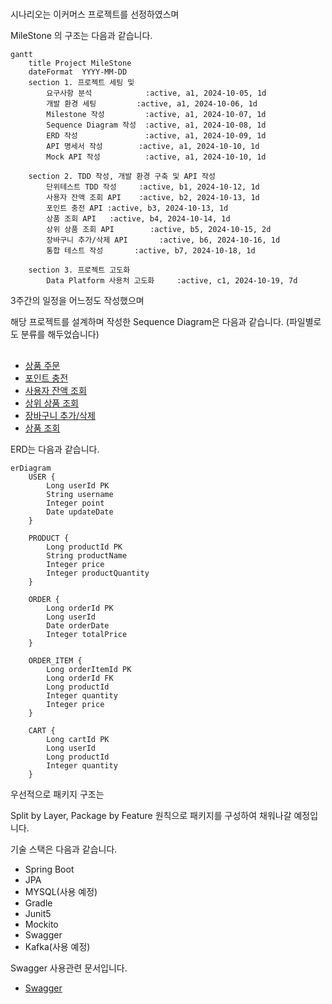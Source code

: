 #
시나리오는 이커머스 프로젝트를 선정하였스며

MileStone 의 구조는 다음과 같습니다.

```mermaid
gantt
    title Project MileStone
    dateFormat  YYYY-MM-DD
    section 1. 프로젝트 세팅 및
        요구사항 분석            :active, a1, 2024-10-05, 1d
        개발 환경 세팅         :active, a1, 2024-10-06, 1d
        Milestone 작성         :active, a1, 2024-10-07, 1d
        Sequence Diagram 작성  :active, a1, 2024-10-08, 1d
        ERD 작성               :active, a1, 2024-10-09, 1d
        API 명세서 작성        :active, a1, 2024-10-10, 1d
        Mock API 작성          :active, a1, 2024-10-10, 1d

    section 2. TDD 작성, 개발 환경 구축 및 API 작성
        단위테스트 TDD 작성     :active, b1, 2024-10-12, 1d
        사용자 잔액 조회 API    :active, b2, 2024-10-13, 1d
        포인트 충전 API :active, b3, 2024-10-13, 1d
        상품 조회 API   :active, b4, 2024-10-14, 1d
        상위 상품 조회 API        :active, b5, 2024-10-15, 2d
        장바구니 추가/삭제 API       :active, b6, 2024-10-16, 1d
        통합 테스트 작성       :active, b7, 2024-10-18, 1d
        
    section 3. 프로젝트 고도화
        Data Platform 사용처 고도화     :active, c1, 2024-10-19, 7d
```
3주간의 일정을 어느정도 작성했으며

해당 프로젝트를 설계하며 작성한 Sequence Diagram은 다음과 같습니다.
(파일별로도 분류를 해두었습니다)

##
- [상품 주문](docs/OrderDiagram.md)
- [포인트 충전](docs/PointChargeDiagram.md)
- [사용자 잔액 조회](docs/PointCheckDiagram.md)
- [상위 상품 조회](docs/RankingDiagram.md)
- [장바구니 추가/삭제](docs/CartDiagram.md)
- [상품 조회](docs/ProductDiagram.md)

ERD는 다음과 같습니다.
```mermaid
erDiagram
    USER { 
        Long userId PK
        String username
        Integer point
        Date updateDate
    }

    PRODUCT {
        Long productId PK
        String productName
        Integer price
        Integer productQuantity
    }

    ORDER {
        Long orderId PK
        Long userId
        Date orderDate
        Integer totalPrice
    }

    ORDER_ITEM {
        Long orderItemId PK
        Long orderId FK
        Long productId
        Integer quantity
        Integer price
    }
    
    CART {
        Long cartId PK
        Long userId
        Long productId
        Integer quantity
    }
```

우선적으로 패키지 구조는


Split by Layer, Package by Feature 원칙으로 패키지를 구성하여 채워나갈 예정입니다.

기술 스택은 다음과 같습니다.
- Spring Boot
- JPA
- MYSQL(사용 예정)
- Gradle
- Junit5
- Mockito
- Swagger
- Kafka(사용 예정)

Swagger 사용관련 문서입니다.
- [Swagger](docs/Swagger.md)